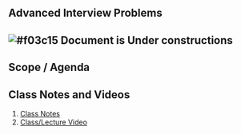 
## Advanced Interview Problems

## ![#f03c15](https://placehold.co/15x15/f03c15/f03c15.png) Document is Under constructions

## Scope / Agenda
  

## Class Notes and Videos

1. [Class Notes](../../self/DSA%204.2/Advanced%20Interview%20Problems.md)
2. [Class/Lecture Video](https://youtu.be/yCA9Kv3L0oo)